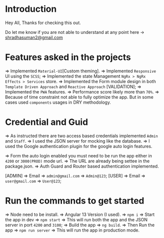 # Introduction

Hey All, Thanks for checking this out.

Do let me know if you are not able to understand at any point here -> shradhasuman2@gmail.com

# Features asked in the projects

=> Implemented `Material-UI`[Custom theming].
=> Implemented `Responsive` UI using the `SCSS`;
=> Implemented the state Management `NgRx > NgRx Effects > Services` store.
=> Implemented the Form module design in both `Template Driven Approach` and `Reactive Approach` [VALIDATION];
=> Implemented the `PWA` features.
=> Performance score likely more than `70%`.
=> Because of time constraint not able to fully optimize the app. But in some cases used `components` usages in DRY methodology.

# Credential and Guid

=> As instructed there are two access based credentials implemented `Admin` and `Staff`.
=> I used the JSON server for mocking like the database.
=> I used the Google authentication plugin for the google auto login features.

=> Form the auto login enabled you must need to be run the app either in `4200` or `3000(PROD)` mode url.
=> The URL are already being settee in the package.json.
=> Auth Guard and Router based authentication implemented.

[ADMIN] => Email => `admin@gmail.com` => `Admin@123`;
[USER] => Email => `user@gmail.com` => `User@123`;

# Run the commands to get started

=> Node need to be install.
=> Angular 13 Version (I used).
=> `npm i`
=> Start the app in dev => `npm start` => This will run both the app and the JSON server in port `4200` and `3100`;
=> Build the app => `ng build`.
=> Then Run the app => `npm run server` => This will run the app in production mode.
